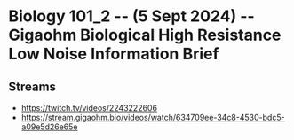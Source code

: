 # Biology 101_2 -- (5 Sept 2024) -- Gigaohm Biological High Resistance Low Noise Information Brief

## Streams
- https://twitch.tv/videos/2243222606
- https://stream.gigaohm.bio/videos/watch/634709ee-34c8-4530-bdc5-a09e5d26e65e 


